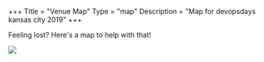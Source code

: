 +++
Title = "Venue Map"
Type = "map"
Description = "Map for devopsdays kansas city 2019"
+++

Feeling lost? Here's a map to help with that!

<div class = "col-md-4 col-sm-12">
<a target="_blank" href= "/events/2019-kansas-city/devopsdays2019-map-westport-commons-plexpod.pdf"><img src = "/events/2019-kansas-city/devopsdays2019-map-westport-commons-plexpod.png" class="img-fluid""></a>
</div>
